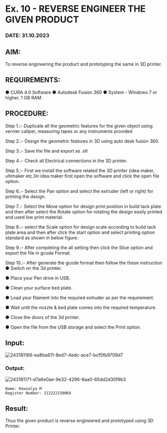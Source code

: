 # Ex. 10 - REVERSE ENGINEER THE GIVEN PRODUCT

### DATE: 31.10.2023

## AIM: 
To reverse engineering the product and prototyping the same in 3D printer.

## REQUIREMENTS:
● CURA 4.0 Software
● Autodesk Fusion 360
● System - Windows 7 or higher, 1 GB RAM.
## PROCEDURE:
Step 1.:- Duplicate all the geometric features for the given object using vernier caliper, measuring tapes or any instruments provided

Step 2.:- Design the geometric features in 3D using auto desk fusion 360.

Step 3.:- Save the file and export as .stl

Step 4.:- Check all Electrical connections in the 3D printer.

Step 5.:- First we install the software related the 3D printer (idea maker, ultimaker etc.)In idea maker first open the software and click the open file option.

Step 6.:- Select the Pan option and select the extruder (left or right) for printing the design.

Step 7.:- Select the Move option for design print position in build tack plate and then after select the Rotate option for rotating the design easily printed and used low print material.

Step 8.:- select the Scale option for design scale according to build tack plate area and then
after click the start option and select printing option standard as shown in below figure.

Step 9.:- After completing the all setting then click the Slice option and export the file in gcode Format.

Step 10.:- After generate the gcode format then follow the these instruction 
  ●	Switch on the 3d printer.
  
  ●	Place your Pen drive in USB.
  
  ●	Clean your surface bed plate.
  
  ●	Load your filament into the required extruder as per the requirement.
  
  ●	Wait until the nozzle & bed plate comes into the required temperature.
  
  ●	Close the doors of the 3d printer.
  
  ●	Open the file from the USB storage and select the Print option.

## Input:
![243181166-ea8ba611-8ed7-4edc-ace7-bcf5fb9709d7](https://github.com/Kowsalyasathya/Ex.-10---REVERSE-ENGINEER-THE-GIVEN-PRODUCT/assets/118671457/c2d12bba-e712-43d3-858b-6c464263121a)
### Output:
![243181171-d7a6e0ae-9e32-4296-8aa0-65dd2d30f9b3](https://github.com/Kowsalyasathya/Ex.-10---REVERSE-ENGINEER-THE-GIVEN-PRODUCT/assets/118671457/a590c143-15d5-439a-bc7d-b5852fc682e3)
```
Name: Kowsalya M
Register Number: 212222230069
```
## Result:
Thus the given product is reverse engineered and prototyped using 3D Printer.
